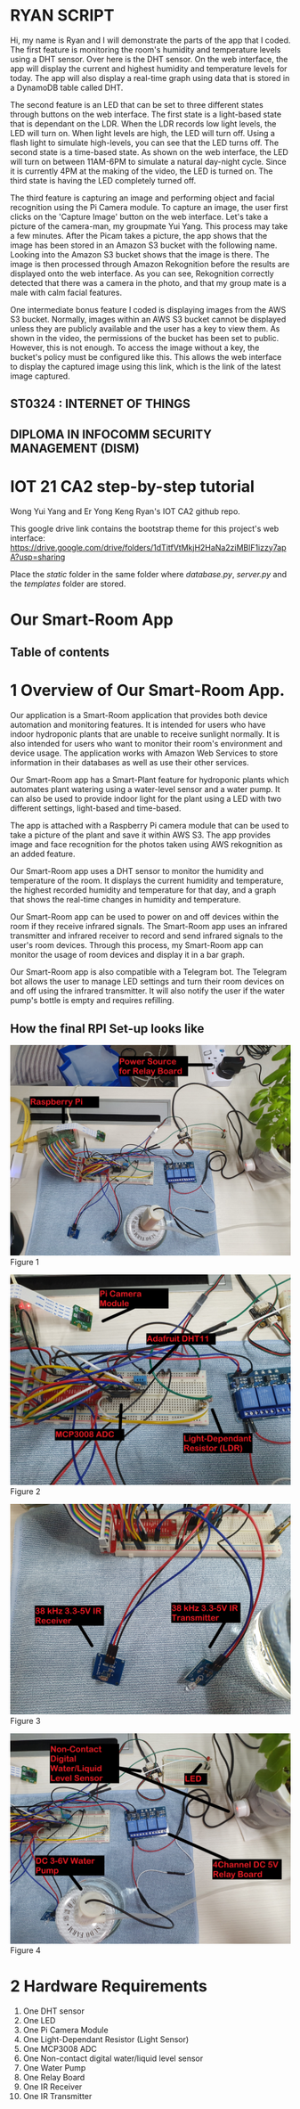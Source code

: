 # RYAN SCRIPT
Hi, my name is Ryan and I will demonstrate the parts of the app that I coded.
The first feature is monitoring the room's humidity and temperature levels using a DHT sensor. Over here is the DHT sensor. On the web interface, the app will display the current and highest humidity and temperature levels for today. The app will also display a real-time graph using data that is stored in a DynamoDB table called DHT.

The second feature is an LED that can be set to three different states through buttons on the web interface. The first state is a light-based state that is dependant on the LDR. When the LDR records low light levels, the LED will turn on. When light levels are high, the LED will turn off. Using a flash light to simulate high-levels, you can see that the LED turns off. The second state is a time-based state. As shown on the web interface, the LED will turn on between 11AM-6PM to simulate a natural day-night cycle. Since it is currently 4PM at the making of the video, the LED is turned on. The third state is having the LED completely turned off.

The third feature is capturing an image and performing object and facial recognition using the Pi Camera module. To capture an image, the user first clicks on the 'Capture Image' button on the web interface. Let's take a picture of the camera-man, my groupmate Yui Yang. This process may take a few minutes. After the Picam takes a picture, the app shows that the image has been stored in an Amazon S3 bucket with the following name. Looking into the Amazon S3 bucket shows that the image is there. The image is then processed through Amazon Rekognition before the results are displayed onto the web interface. As you can see, Rekognition correctly detected that there was a camera in the photo, and that my group mate is a male with calm facial features.

One intermediate bonus feature I coded is displaying images from the AWS S3 bucket. Normally, images within an AWS S3 bucket cannot be displayed unless they are publicly available and the user has a key to view them. As shown in the video, the permissions of the bucket has been set to public. However, this is not enough. To access the image without a key, the bucket's policy must be configured like this. This allows the web interface to display the captured image using this link, which is the link of the latest image captured.

## ST0324 : INTERNET OF THINGS
## DIPLOMA IN INFOCOMM SECURITY MANAGEMENT (DISM)
# IOT 21 CA2 step-by-step tutorial
Wong Yui Yang and Er Yong Keng Ryan's IOT CA2 github repo.

This google drive link contains the bootstrap theme for this project's web interface: https://drive.google.com/drive/folders/1dTitfVtMkjH2HaNa2ziMBlF1izzy7apA?usp=sharing

Place the *static* folder in the same folder where *database.py*, *server.py* and the *templates* folder are stored.

# Our Smart-Room App
## Table of contents

# 1 Overview of Our Smart-Room App.
Our application is a Smart-Room application that provides both device automation and monitoring features. It is intended for users who have indoor hydroponic plants that are unable to receive sunlight normally. It is also intended for users who want to monitor their room's environment and device usage.  The application works with Amazon Web Services to store information in their databases as well as use their other services.

Our Smart-Room app has a Smart-Plant feature for hydroponic plants which automates plant watering using a water-level sensor and a water pump. It can also be used to provide indoor light for the plant using a LED with two different settings, light-based and time-based.

The app is attached with a Raspberry Pi camera module that can be used to take a picture of the plant and save it within AWS S3. The app provides image and face recognition for the photos taken using AWS rekognition as an added feature.

Our Smart-Room app uses a DHT sensor to monitor the humidity and temperature of the room. It displays the current humidity and temperature, the highest recorded humidity and temperature for that day, and a graph that shows the real-time changes in humidity and temperature.

Our Smart-Room app can be used to power on and off devices within the room if they receive infrared signals. The Smart-Room app uses an infrared transmitter and infrared receiver to record and send infrared signals to the user's room devices. Through this process, my Smart-Room app can monitor the usage of room devices and display it in a bar graph.

Our Smart-Room app is also compatible with a Telegram bot. The Telegram bot allows the user to manage LED settings and turn their room devices on and off using the infrared transmitter. It will also notify the user if the water pump's bottle is empty and requires refilling.

## How the final RPI Set-up looks like

![alt text](https://github.com/wongyuiyang/IOT_21_CA2/blob/main/images/F1.jpg?raw=true)
Figure 1

![alt text](https://github.com/wongyuiyang/IOT_21_CA2/blob/main/images/F2.jpg?raw=true)
Figure 2

![alt text](https://github.com/wongyuiyang/IOT_21_CA2/blob/main/images/F3.jpg?raw=true)
Figure 3

![alt text](https://github.com/wongyuiyang/IOT_21_CA2/blob/main/images/F4.jpg?raw=true)
Figure 4

# 2 Hardware Requirements
1.	One DHT sensor
2.	One LED
3.	One Pi Camera Module
4.	One Light-Dependant Resistor (Light Sensor)
5.  One MCP3008 ADC
6.	One Non-contact digital water/liquid level sensor
7.	One Water Pump
8.	One Relay Board
9.	One IR Receiver
10.	One IR Transmitter
